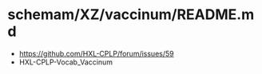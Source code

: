 # schemam/XZ/vaccinum/README.md
- https://github.com/HXL-CPLP/forum/issues/59
- HXL-CPLP-Vocab_Vaccinum

